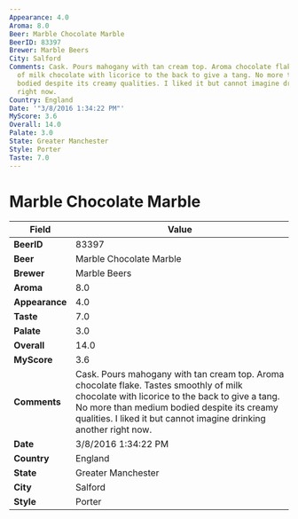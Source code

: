 ```yaml
---
Appearance: 4.0
Aroma: 8.0
Beer: Marble Chocolate Marble
BeerID: 83397
Brewer: Marble Beers
City: Salford
Comments: Cask. Pours mahogany with tan cream top. Aroma chocolate flake. Tastes smoothly
  of milk chocolate with licorice to the back to give a tang. No more than medium
  bodied despite its creamy qualities. I liked it but cannot imagine drinking another
  right now.
Country: England
Date: '"3/8/2016 1:34:22 PM"'
MyScore: 3.6
Overall: 14.0
Palate: 3.0
State: Greater Manchester
Style: Porter
Taste: 7.0
---
```


# Marble Chocolate Marble

| Field         | Value |
|---------------|-------|
| **BeerID** | 83397 |
| **Beer** | Marble Chocolate Marble |
| **Brewer** | Marble Beers |
| **Aroma** | 8.0 |
| **Appearance** | 4.0 |
| **Taste** | 7.0 |
| **Palate** | 3.0 |
| **Overall** | 14.0 |
| **MyScore** | 3.6 |
| **Comments** | Cask. Pours mahogany with tan cream top. Aroma chocolate flake. Tastes smoothly of milk chocolate with licorice to the back to give a tang. No more than medium bodied despite its creamy qualities. I liked it but cannot imagine drinking another right now. |
| **Date** | 3/8/2016 1:34:22 PM |
| **Country** | England |
| **State** | Greater Manchester |
| **City** | Salford |
| **Style** | Porter |
